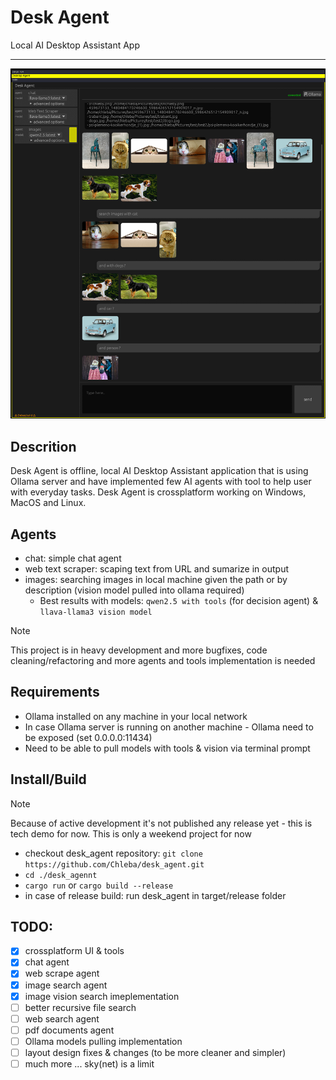 # Desk Agent
Local AI Desktop Assistant App

***
<img src="./image_vision_agent.png" />

## Descrition
Desk Agent is offline, local AI Desktop Assistant application that is using Ollama server and have implemented few AI agents with tool to help user with everyday tasks. Desk Agent is crossplatform working on Windows, MacOS and Linux.

## Agents
- chat: simple chat agent
- web text scraper: scaping text from URL and sumarize in output
- images: searching images in local machine given the path or by description (vision model pulled into ollama required)
    - Best results with models: `qwen2.5 with tools` (for decision agent) & `llava-llama3 vision model`

> [!NOTE]
> This project is in heavy development and more bugfixes, code cleaning/refactoring and more agents and tools implementation is needed

## Requirements
- Ollama installed on any machine in your local network
- In case Ollama server is running on another machine - Ollama need to be exposed (set 0.0.0.0:11434)
- Need to be able to pull models with tools & vision via terminal prompt

## Install/Build
> [!NOTE]
> Because of active development it's not published any release yet - this is tech demo for now. This is only a weekend project for now

- checkout desk_agent repository: `git clone https://github.com/Chleba/desk_agent.git`
- `cd ./desk_agennt`
- `cargo run` or `cargo build --release`
- in case of release build: run desk_agent in target/release folder

## TODO:
- [x] crossplatform UI & tools 
- [x] chat agent 
- [x] web scrape agent
- [x] image search agent
- [x] image vision search imeplementation
- [ ] better recursive file search
- [ ] web search agent
- [ ] pdf documents agent
- [ ] Ollama models pulling implementation
- [ ] layout design fixes & changes (to be more cleaner and simpler)
- [ ] much more ... sky(net) is a limit 
